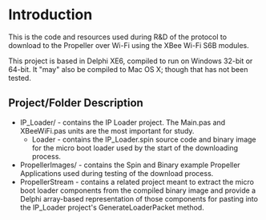 Introduction
============

This is the code and resources used during R&D of the protocol to download to the Propeller over Wi-Fi using the XBee Wi-Fi S6B modules.

This project is based in Delphi XE6, compiled to run on Windows 32-bit or 64-bit.  It "may" also be compiled to Mac OS X; though that has not
been tested.

Project/Folder Description
--------------------------

  * IP_Loader/ - contains the IP Loader project.  The Main.pas and XBeeWiFi.pas units are the most important for study. 
    * Loader - contains the IP_Loader.spin source code and binary image for the micro boot loader used by the start of the downloading process.
  * PropellerImages/ - contains the Spin and Binary example Propeller Applications used during testing of the download process.
  * PropellerStream - contains a related project meant to extract the micro boot loader components from the compiled binary image and provide
                      a Delphi array-based representation of those components for pasting into the IP_Loader project's GenerateLoaderPacket
                      method.
